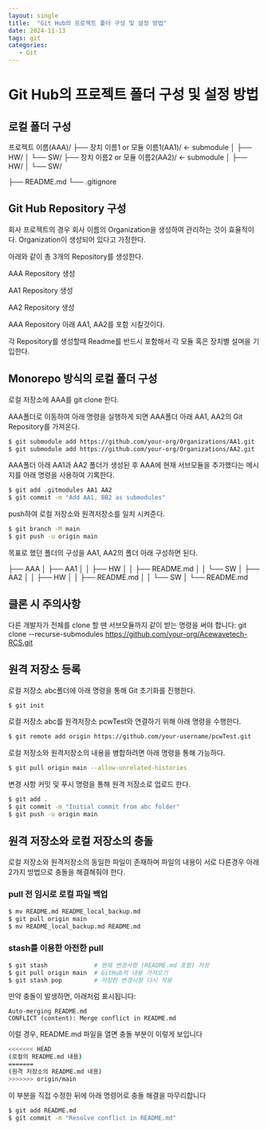 ```yaml
---
layout: single
title:  "Git Hub의 프로젝트 폴더 구성 및 설정 방법"
date: 2024-11-13
tags: git
categories: 
   - Git
---
```


# Git Hub의 프로젝트 폴더 구성 및 설정 방법

## 로컬 폴더 구성

프로젝트 이름(AAA)/
├── 장치 이름1 or 모듈 이름1(AA1)/        ← submodule
│    ├── HW/
│    └── SW/
├── 장치 이름2 or 모듈 이름2(AA2)/         ← submodule
│    ├── HW/
│    └── SW/

├── README.md
└── .gitignore



## Git Hub Repository 구성

회사 프로젝트의 경우 회사 이름의 Organization을 생성하여 관리하는 것이 효율적이다. Organization이 생성되어 있다고 가정한다.

아래와 같이 총 3개의 Repository를 생성한다.

AAA Repository 생성

AA1 Repository 생성

AA2 Repository 생성



AAA Repository 아래 AA1, AA2를 포함 시킬것이다.

각 Repository를 생성할때 Readme를 반드시 포함해서 각 모듈 혹은 장치별 설며을 기입한다.



## Monorepo 방식의 로컬 폴더 구성

로컬 저장소에 AAA를 git clone 한다.

AAA폴더로 이동하여 아래 명령을 실행하게 되면 AAA폴더 아래 AA1, AA2의 Git Repository를 가져온다.

 

```bash
$ git submodule add https://github.com/your-org/Organizations/AA1.git
$ git submodule add https://github.com/your-org/Organizations/AA2.git
```



AAA폴더 아래 AA1과 AA2 폴더가 생성된 후 AAA에 현재 서브모듈을 추가했다는 메시지를 아래 명령을 사용하여 기록한다.

```bash
$ git add .gitmodules AA1 AA2
$ git commit -m "Add AA1, BB2 as submodules"
```



push하여 로컬 저장소와 원격저장소를 일치 시켜준다.

```bash
$ git branch -M main
$ git push -u origin main
```



목표로 했던 폴더의 구성을 AA1, AA2의 폴더 아래 구성하면 된다.

├── AAA
│   ├── AA1
│   │   ├── HW
│   │   ├── README.md
│   │   └── SW
│   ├── AA2
│   │   ├── HW
│   │   ├── README.md
│   │   └── SW
│   └── README.md



## 클론 시 주의사항

다른 개발자가 전체를 clone 할 땐 서브모듈까지 같이 받는 명령을 써야 합니다:
git clone --recurse-submodules https://github.com/your-org/Acewavetech-RCS.git

## 원격 저장소 등록
로컬 저장소 abc폴더에 아래 명령을 통해 Git 초기화를 진행한다.

```bash
$ git init
```



로컬 저장소 abc를 원격저장소 pcwTest와 연결하기 위해 아래 명령을 수행한다.

```bash
$ git remote add origin https://github.com/your-username/pcwTest.git
```



로컬 저장소와 원격저장소의 내용을 병합하려면 아래 명령을 통해 가능하다.

```bash
$ git pull origin main --allow-unrelated-histories
```



변경 사항 커밋 및 푸시 명령을 통해 원격 저장소로 업로드 한다.

```bash
$ git add .
$ git commit -m "Initial commit from abc folder"
$ git push -u origin main
```



## 원격 저장소와 로컬 저장소의 충돌
로컬 저장소와 원격저장소의 동일한 파일이 존재하며 파일의 내용이 서로 다른경우 아래 2가지 방법으로 충돌을 해결해줘야 한다.
### pull 전 임시로 로컬 파일 백업

```bash
$ mv README.md README_local_backup.md
$ git pull origin main
$ mv README_local_backup.md README.md
```



### stash를 이용한 아전한 pull

```bash
$ git stash             # 현재 변경사항 (README.md 포함) 저장
$ git pull origin main  # GitHub의 내용 가져오기
$ git stash pop         # 저장한 변경사항 다시 적용
```


만약 충돌이 발생하면, 아래처럼 표시됩니다:

```
Auto-merging README.md
CONFLICT (content): Merge conflict in README.md
```


이럴 경우, README.md 파일을 열면 충돌 부분이 이렇게 보입니다

```bash
<<<<<<< HEAD
(로컬의 README.md 내용)
=======
(원격 저장소의 README.md 내용)
>>>>>>> origin/main
```

이 부분을 직접 수정한 뒤에 아래 명령어로 충돌 해결을 마무리합니다

```bash
$ git add README.md
$ git commit -m "Resolve conflict in README.md"
```



